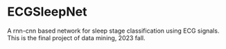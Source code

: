 # ECGSleepNet
A rnn-cnn based network for sleep stage classification using ECG signals. This is the final project of data mining, 2023 fall.
